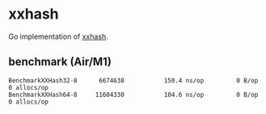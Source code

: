 # xxhash

Go implementation of [xxhash][1].

## benchmark (Air/M1)

	BenchmarkXXHash32-8   	 6674638	       150.4 ns/op	       0 B/op	       0 allocs/op
	BenchmarkXXHash64-8   	11604330	       104.6 ns/op	       0 B/op	       0 allocs/op

[1]: https://cyan4973.github.io/xxHash/

